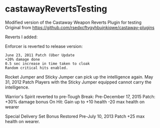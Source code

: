 # castawayRevertsTesting
Modified version of the Castaway Weapon Reverts Plugin for testing
Original from https://github.com/rsedxcftvgyhbujnkiqwe/castaway-plugins

Reverts I added:

Enforcer is reverted to release version:
	
 	June 23, 2011 Patch (Über Update
 	+20% damage done
  	0.5 sec increase in time taken to cloak
 	Random critical hits enabled.

Rocket Jumper and Sticky Jumper can pick up the intelligence again.
	May 31, 2012 Patch
    Players with the Sticky Jumper equipped cannot carry the intelligence.

Warrior's Spirit reverted to pre-Tough Break:
	Pre-December 17, 2015 Patch:
	+30% damage bonus
	On Hit: Gain up to +10 health
	-20 max health on wearer
	
Special Delivery Set Bonus Restored
	Pre-July 10, 2013 Patch
        +25 max health on wearer.
